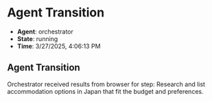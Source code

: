 # Agent Transition

- **Agent**: orchestrator
- **State**: running
- **Time**: 3/27/2025, 4:06:13 PM

## Agent Transition

Orchestrator received results from browser for step: Research and list accommodation options in Japan that fit the budget and preferences.

